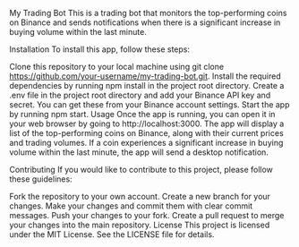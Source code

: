 My Trading Bot
This is a trading bot that monitors the top-performing coins on Binance and sends notifications when there is a significant increase in buying volume within the last minute.

Installation
To install this app, follow these steps:

Clone this repository to your local machine using git clone https://github.com/your-username/my-trading-bot.git.
Install the required dependencies by running npm install in the project root directory.
Create a .env file in the project root directory and add your Binance API key and secret. You can get these from your Binance account settings.
Start the app by running npm start.
Usage
Once the app is running, you can open it in your web browser by going to http://localhost:3000. The app will display a list of the top-performing coins on Binance, along with their current prices and trading volumes. If a coin experiences a significant increase in buying volume within the last minute, the app will send a desktop notification.

Contributing
If you would like to contribute to this project, please follow these guidelines:

Fork the repository to your own account.
Create a new branch for your changes.
Make your changes and commit them with clear commit messages.
Push your changes to your fork.
Create a pull request to merge your changes into the main repository.
License
This project is licensed under the MIT License. See the LICENSE file for details.




